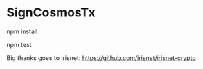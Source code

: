 # SignCosmosTx

npm install

npm test

Big thanks goes to irisnet:
https://github.com/irisnet/irisnet-crypto
